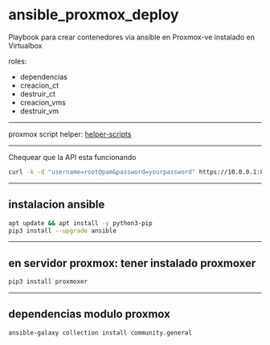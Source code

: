 # ansible_proxmox_deploy

Playbook para crear contenedores via ansible en Proxmox-ve instalado en Virtualbox

roles:
- dependencias
- creacion_ct
- destruir_ct
- creacion_vms
- destruir_vm

---

proxmox script helper: [helper-scripts](https://tteck.github.io/Proxmox/)

---

Chequear que la API esta funcionando 

```bash
curl -k -d "username=root@pam&password=yourpassword" https://10.0.0.1:8006/api2/json/access/ticket
```
---

## instalacion ansible
```bash
apt update && apt install -y python3-pip
pip3 install --upgrade ansible
```
---

## en servidor proxmox: tener instalado proxmoxer
```bash
pip3 install proxmoxer 
```
---

## dependencias modulo proxmox
```bash
ansible-galaxy collection install community.general
```

